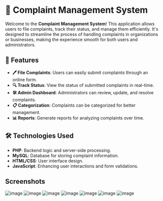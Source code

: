 # 📝 Complaint Management System

Welcome to the **Complaint Management System**! This application allows users to file complaints, track their status, and manage them efficiently. It's designed to streamline the process of handling complaints in organizations or businesses, making the experience smooth for both users and administrators.

## 🚀 Features

- **🖊️ File Complaints**: Users can easily submit complaints through an online form.
- **🔍 Track Status**: View the status of submitted complaints in real-time.
- **🛠️ Admin Dashboard**: Administrators can review, update, and resolve complaints.
- **📋 Categorization**: Complaints can be categorized for better management.
- **📊 Reports**: Generate reports for analyzing complaints over time.

## 🛠️ Technologies Used

- **PHP**: Backend logic and server-side processing.
- **MySQL**: Database for storing complaint information.
- **HTML/CSS**: User interface design.
- **JavaScript**: Enhancing user interactions and form validations.

## Screenshots
![image](https://github.com/user-attachments/assets/fee3a815-e720-4bdd-80a7-8c60a70a30ac)
![image](https://github.com/user-attachments/assets/67b62a35-9b9d-4034-a42f-824bb21ad184)
![image](https://github.com/user-attachments/assets/231b76f5-65f8-4396-97a4-39d54697cc33)
![image](https://github.com/user-attachments/assets/e53d58e7-33d2-47dc-aa41-72f7d5cd034e)
![image](https://github.com/user-attachments/assets/a5fe30d2-4a1b-417f-bacd-ffb441a96e52)
![image](https://github.com/user-attachments/assets/9d48f0bf-17b4-43c3-b24b-cb5b201ba0d6)
![image](https://github.com/user-attachments/assets/0af7a6c8-c6b4-448f-91cc-ae8d0355e022)


